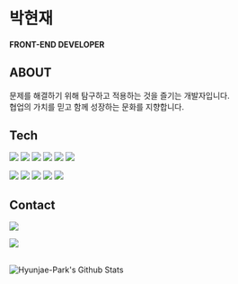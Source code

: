 # 박현재 
#### FRONT-END DEVELOPER

## ABOUT
문제를 해결하기 위해 탐구하고 적용하는 것을 즐기는 개발자입니다.
<br />
협업의 가치를 믿고 함께 성장하는 문화를 지향합니다.

## Tech
<p>
<img src="https://img.shields.io/badge/HTML5-E34F26?style=flat-square&logo=HTML5&logoColor=white"/></a>
<img src="https://img.shields.io/badge/CSS3-1572B6?style=flat-square&logo=CSS3&logoColor=white"/></a>
<img src="https://img.shields.io/badge/SCSS-DD3A0A?style=flat-square&logo=SCSS&logoColor=white"/></a>
<img src="https://img.shields.io/badge/JavaScript-F7DF1E?style=flat-square&logo=JavaScript&logoColor=white"/></a>
<img src="https://img.shields.io/badge/React-61DAFB?style=flat-square&logo=React&logoColor=white"/></a>
<img src="https://img.shields.io/badge/ReactNative-61DAFB?style=flat-square&logo=React-Native&logoColor=white"/></a>
</p>
<p>
<img src="https://img.shields.io/badge/Next.js-000000?style=flat-square&logo=Next.js&logoColor=white"/></a>
<img src="https://img.shields.io/badge/MobX-df5d14?style=flat-square&logo=MobX&logoColor=white"/></a>
<img src="https://img.shields.io/badge/Redux-764ABC?style=flat-square&logo=Firebase&logoColor=white"/></a>
<img src="https://img.shields.io/badge/StyledComponents-DB7093?style=flat-square&logo=Styled%2Dcomponents&logoColor=white"/></a>
<img src="https://img.shields.io/badge/Git-F05032?style=flat-square&logo=Git&logoColor=white"/></a>
</p>

## Contact
<p>
<a href="https://velog.io/@qwerzxcvss"><img src="https://img.shields.io/badge/Velog-00B336?style=flat-square&logo=Vimeo&logoColor=white"/></a><a/>
</p>
<p>
<a href="mailto:acepark14@gmail.com"><img src="https://img.shields.io/badge/Gmail-D14836?style=flat-square&logo=Gmail&logoColor=white"/></a></a>
</p>
<p>
<br />           
<img align="left" alt="Hyunjae-Park's Github Stats" src="https://github-readme-stats.vercel.app/api?username=J-Bback" />
</p>
